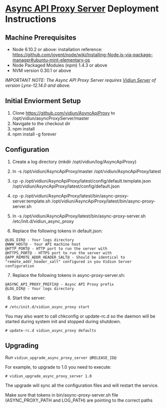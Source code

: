 # [Async API Proxy Server](https://github.com/vidiun/AsyncApiProxy) Deployment Instructions

## Machine Prerequisites
- Node 6.10.2 or above: installation reference: https://github.com/joyent/node/wiki/Installing-Node.js-via-package-manager#ubuntu-mint-elementary-os
- Node Packaged Modules (npm) 1.4.3 or above
- NVM version 0.30.1 or above

*IMPORTANT NOTE: 
The Async API Proxy Server requires [Vidiun Server](https://github.com/vidiun/server) of version Lynx-12.14.0 and above.*


## Initial Enviorment Setup
1. Clone https://github.com/vidiun/AsyncApiProxy to /opt/vidiun/asyncProxyServer/master
2. Navigate to the checkout dir
3. npm install
4. npm install -g forever

## Configuration
1. Create a log directory (mkdir /opt/vidiun/log/AsyncApiProxy)
2. ln -s /opt/vidiun/AsyncApiProxy/master /opt/vidiun/AsyncApiProxy/latest
3. cp -p /opt/vidiun/AsyncApiProxy/latest/config/default.template.json /opt/vidiun/AsyncApiProxy/latest/config/default.json
4. cp -p /opt/vidiun/AsyncApiProxy/latest/bin/async-proxy-server.template.sh /opt/vidiun/AsyncApiProxy/latest/bin/async-proxy-server.sh

5. ln -s /opt/vidiun/AsyncApiProxy/latest/bin/async-proxy-server.sh /etc/init.d/vidiun_async_proxy
6. Replace the following tokens in default.json:
```
@LOG_DIR@ - Your logs directory
@WWW_HOST@ - Your API machine host
@HTTP_PORT@ - HTTP port to run the server with
@HTTPS_PORT@ - HTTPS port to run the server with
@APP_REMOTE_ADDR_HEADER_SALT@ - Should be identical to "remote_addr_header_salt" configured in you Vidiun Server configuration
```

7. Replace the following tokens in async-proxy-server.sh:
```
@ASYNC_API_PROXY_PREFIX@ - Async API Proxy prefix
@LOG_DIR@ - Your logs directory
```

8. Start the server:
```
# /etc/init.d/vidiun_async_proxy start
```
You may also want to call chkconfig or update-rc.d so the daemon will be started during system init and stopped during shutdown.
```
# update-rc.d vidiun_async_proxy defaults
```

## Upgrading
Run ```vidiun_upgrade_async_proxy_server @RELEASE_ID@```

For example, to upgrade to 1.0 you need to execute: 
```
# vidiun_upgrade_async_proxy_server 1.0
```

The upgrade will sync all the configuration files and will restart the service.

Make sure that tokens in bin/async-proxy-server.sh file (ASYNC_PROXY_PATH and LOG_PATH) are pointing to the correct paths
